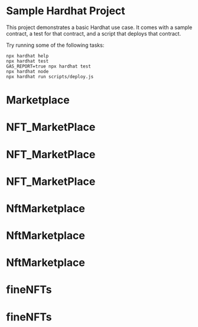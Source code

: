 # Sample Hardhat Project

This project demonstrates a basic Hardhat use case. It comes with a sample contract, a test for that contract, and a script that deploys that contract.

Try running some of the following tasks:

```shell
npx hardhat help
npx hardhat test
GAS_REPORT=true npx hardhat test
npx hardhat node
npx hardhat run scripts/deploy.js
```
# Marketplace
# NFT_MarketPlace
# NFT_MarketPlace
# NFT_MarketPlace
# NftMarketplace
# NftMarketplace
# NftMarketplace
# fineNFTs
# fineNFTs
